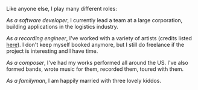 Like anyone else, I play many different roles:

_As a software developer_, I currently lead a team at a large corporation, building applications in the logistics industry.

_As a recording engineer_, I've worked with a variety of artists (credits listed [here](/credits)). I don't keep myself booked anymore, but I still do freelance if the project is interesting and I have time.

_As a composer_, I've had my works performed all around the US. I've also formed bands, wrote music for them, recorded them, toured with them.

_As a familyman_, I am happily married with three lovely kiddos.

